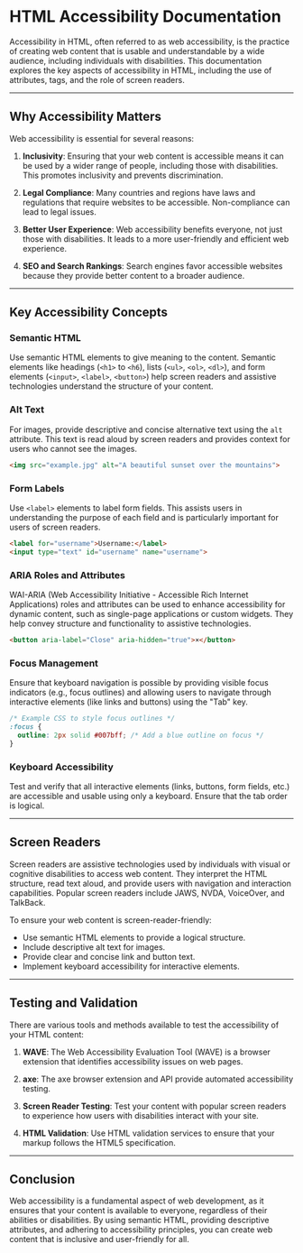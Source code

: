 # HTML Accessibility Documentation

Accessibility in HTML, often referred to as web accessibility, is the practice of creating web content that is usable and understandable by a wide audience, including individuals with disabilities. This documentation explores the key aspects of accessibility in HTML, including the use of attributes, tags, and the role of screen readers.

---

## Why Accessibility Matters

Web accessibility is essential for several reasons:

1. **Inclusivity**: Ensuring that your web content is accessible means it can be used by a wider range of people, including those with disabilities. This promotes inclusivity and prevents discrimination.

2. **Legal Compliance**: Many countries and regions have laws and regulations that require websites to be accessible. Non-compliance can lead to legal issues.

3. **Better User Experience**: Web accessibility benefits everyone, not just those with disabilities. It leads to a more user-friendly and efficient web experience.

4. **SEO and Search Rankings**: Search engines favor accessible websites because they provide better content to a broader audience.

---

## Key Accessibility Concepts

### Semantic HTML

Use semantic HTML elements to give meaning to the content. Semantic elements like headings (`<h1>` to `<h6`), lists (`<ul>`, `<ol>`, `<dl>`), and form elements (`<input>`, `<label>`, `<button>`) help screen readers and assistive technologies understand the structure of your content.

### Alt Text

For images, provide descriptive and concise alternative text using the `alt` attribute. This text is read aloud by screen readers and provides context for users who cannot see the images.

```html
<img src="example.jpg" alt="A beautiful sunset over the mountains">
```

### Form Labels

Use `<label>` elements to label form fields. This assists users in understanding the purpose of each field and is particularly important for users of screen readers.

```html
<label for="username">Username:</label>
<input type="text" id="username" name="username">
```

### ARIA Roles and Attributes

WAI-ARIA (Web Accessibility Initiative - Accessible Rich Internet Applications) roles and attributes can be used to enhance accessibility for dynamic content, such as single-page applications or custom widgets. They help convey structure and functionality to assistive technologies.

```html
<button aria-label="Close" aria-hidden="true">×</button>
```

### Focus Management

Ensure that keyboard navigation is possible by providing visible focus indicators (e.g., focus outlines) and allowing users to navigate through interactive elements (like links and buttons) using the "Tab" key. 

```css
/* Example CSS to style focus outlines */
:focus {
  outline: 2px solid #007bff; /* Add a blue outline on focus */
}
```

### Keyboard Accessibility

Test and verify that all interactive elements (links, buttons, form fields, etc.) are accessible and usable using only a keyboard. Ensure that the tab order is logical.

---

## Screen Readers

Screen readers are assistive technologies used by individuals with visual or cognitive disabilities to access web content. They interpret the HTML structure, read text aloud, and provide users with navigation and interaction capabilities. Popular screen readers include JAWS, NVDA, VoiceOver, and TalkBack.

To ensure your web content is screen-reader-friendly:

- Use semantic HTML elements to provide a logical structure.
- Include descriptive alt text for images.
- Provide clear and concise link and button text.
- Implement keyboard accessibility for interactive elements.

---

## Testing and Validation

There are various tools and methods available to test the accessibility of your HTML content:

1. **WAVE**: The Web Accessibility Evaluation Tool (WAVE) is a browser extension that identifies accessibility issues on web pages.

2. **axe**: The axe browser extension and API provide automated accessibility testing.

3. **Screen Reader Testing**: Test your content with popular screen readers to experience how users with disabilities interact with your site.

4. **HTML Validation**: Use HTML validation services to ensure that your markup follows the HTML5 specification.

---

## Conclusion

Web accessibility is a fundamental aspect of web development, as it ensures that your content is available to everyone, regardless of their abilities or disabilities. By using semantic HTML, providing descriptive attributes, and adhering to accessibility principles, you can create web content that is inclusive and user-friendly for all.
